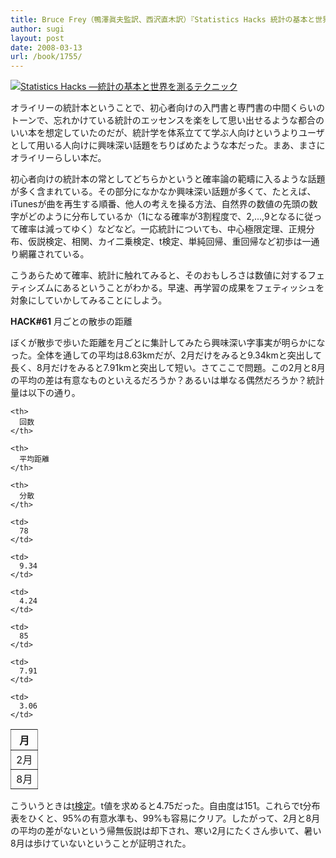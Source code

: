 ```yaml
---
title: Bruce Frey（鴨澤眞夫監訳、西沢直木訳）『Statistics Hacks 統計の基本と世界を測るテクニック』
author: sugi
layout: post
date: 2008-03-13
url: /book/1755/
---
```

<a href="http://www.amazon.co.jp/exec/obidos/ASIN/4873113350/chezsugi-22/ref=nosim/" name="amazletlink" target="_blank"><img src="http://i1.wp.com/ec2.images-amazon.com/images/I/41p-vlsQf1L.SL160.jpg?w=660" alt="Statistics Hacks ―統計の基本と世界を測るテクニック" class="alignleft" data-recalc-dims="1" /></a>

オライリーの統計本ということで、初心者向けの入門書と専門書の中間くらいのトーンで、忘れかけている統計のエッセンスを楽をして思い出せるような都合のいい本を想定していたのだが、統計学を体系立てて学ぶ人向けというよりユーザとして用いる人向けに興味深い話題をちりばめたような本だった。まあ、まさにオライリーらしい本だ。

初心者向けの統計本の常としてどちらかというと確率論の範疇に入るような話題が多く含まれている。その部分になかなか興味深い話題が多くて、たとえば、iTunesが曲を再生する順番、他人の考えを操る方法、自然界の数値の先頭の数字がどのように分布しているか（1になる確率が3割程度で、2,...,9となるに従って確率は減ってゆく）などなど。一応統計についても、中心極限定理、正規分布、仮説検定、相関、カイ二乗検定、t検定、単純回帰、重回帰など初歩は一通り網羅されている。

こうあらためて確率、統計に触れてみると、そのおもしろさは数値に対するフェティシズムにあるということがわかる。早速、再学習の成果をフェティッシュを対象にしていかしてみることにしよう。

**HACK#61** 月ごとの散歩の距離

ぼくが散歩で歩いた距離を月ごとに集計してみたら興味深い字事実が明らかになった。全体を通しての平均は8.63kmだが、2月だけをみると9.34kmと突出して長く、8月だけをみると7.91kmと突出して短い。さてここで問題。この2月と8月の平均の差は有意なものといえるだろうか？あるいは単なる偶然だろうか？統計量は以下の通り。

<table rules="all">
  <tr>
    <th>
      月
    </th>
    
    <th>
      回数
    </th>
    
    <th>
      平均距離
    </th>
    
    <th>
      分散
    </th>
  </tr>
  
  <tr>
    <td>
      2月
    </td>
    
    <td>
      78
    </td>
    
    <td>
      9.34
    </td>
    
    <td>
      4.24
    </td>
  </tr>
  
  <tr>
    <td>
      8月
    </td>
    
    <td>
      85
    </td>
    
    <td>
      7.91
    </td>
    
    <td>
      3.06
    </td>
  </tr>
</table>

こういうときは[t検定][1]。t値を求めると4.75だった。自由度は151。これらでt分布表をひくと、95%の有意水準も、99%も容易にクリア。したがって、2月と8月の平均の差がないという帰無仮説は却下され、寒い2月にたくさん歩いて、暑い8月は歩けていないということが証明された。


 [1]: http://ja.wikipedia.org/wiki/T%E6%A4%9C%E5%AE%9A